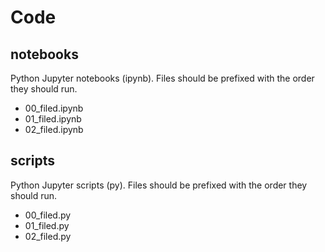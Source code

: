 # Code

## notebooks

Python Jupyter notebooks (ipynb). Files should be prefixed with the order they should run.

- 00_filed.ipynb
- 01_filed.ipynb
- 02_filed.ipynb

## scripts

Python Jupyter scripts (py). Files should be prefixed with the order they should run.

- 00_filed.py
- 01_filed.py
- 02_filed.py
